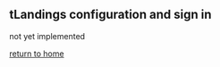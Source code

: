 ## tLandings configuration and sign in
not yet implemented

[return to home](https://github.com/purpleponker/Northline_eLandings/blob/main/README.md)